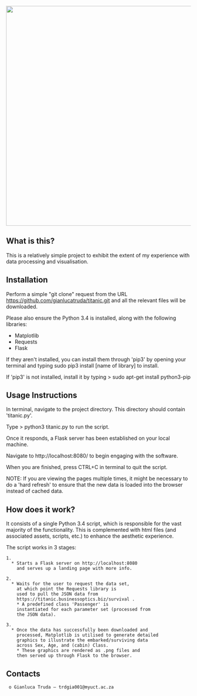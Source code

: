 <p align="center">
  <img src="https://gianlucatruda.files.wordpress.com/2016/10/03_survivorsbyage1.png" width="600"/>
</p>	


What is this?
-----------
  This is a relatively simple project to exhibit the extent of my experience 
  with data processing and visualisation.


Installation
------------
  Perform a simple "git clone" request from the URL
  https://github.com/gianlucatruda/titanic.git
  and all the relevant files will be downloaded.

  Please also ensure the Python 3.4 is installed,
  along with the following libraries:

  * Matplotlib
  * Requests
  * Flask

  If they aren't installed, you can install them through 'pip3'
  by opening your terminal and typing
      sudo pip3 install [name of library]
  to install. 

  If 'pip3' is not installed, install it by typing
    > sudo apt-get install python3-pip

Usage Instructions
-----------------------------

  In terminal, navigate to the project directory.
  This directory should contain 'titanic.py'.

  Type
    > python3 titanic.py
  to run the script.

  Once it responds, a Flask server has been established
  on your local machine.

  Navigate to http://localhost:8080/
  to begin engaging with the software.

  When you are finished, press CTRL+C in terminal
  to quit the script.

  NOTE: If you are viewing the pages multiple times, it
  might be necessary to do a 'hard refresh' to ensure
  that the new data is loaded into the browser
  instead of cached data. 


How does it work?
-----------
  It consists of a single Python 3.4 script, which is responsible for
  the vast majority of the functionality. This is complemented with
  html files (and associated assets, scripts, etc.) to enhance the
  aesthetic experience.

  The script works in 3 stages:

  	1. 
      * Starts a Flask server on http://localhost:8080
  		and serves up a landing page with more info.

  	2.
      * Waits for the user to request the data set,
  		at which point the Requests library is 
  		used to pull the JSON data from 
  		https://titanic.businessoptics.biz/survival .
  		* A predefined class 'Passenger' is
  		instantiated for each parameter set (processed from
  		the JSON data).

  	3. 
      * Once the data has successfully been downloaded and
  		processed, Matplotlib is utilised to generate detailed 
  		graphics to illustrate the embarked/surviving data
  		across Sex, Age, and (cabin) Class. 
  		* These graphics are rendered as .png files and 
  		then served up through Flask to the browser.

  Contacts
  --------

     o Gianluca Truda — trdgia001@myuct.ac.za


